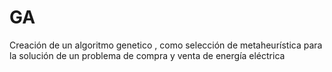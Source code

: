 # GA
Creación de un algoritmo genetico , como selección de metaheurística para la solución de un problema de compra y venta de energía eléctrica
